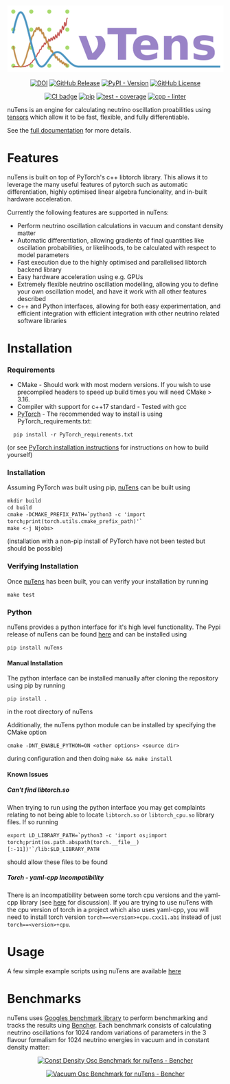 ![Logo](https://github.com/ewanwm/nuTens/raw/main/nuTens-logo.png)
<a name="nutens"></a>

<div align="center">

  <a href="">[![DOI](https://zenodo.org/badge/824239795.svg)](https://doi.org/10.5281/zenodo.15873397)</a>
  <a href="">[![GitHub Release](https://img.shields.io/github/v/release/ewanwm/nuTens?color=blue)](https://github.com/ewanwm/nuTens/releases)</a>
  <a href="">[![PyPI - Version](https://img.shields.io/pypi/v/nuTens?color=blue)](https://pypi.org/project/nuTens/)</a>
  <a href="">[![GitHub License](https://img.shields.io/github/license/ewanwm/nuTens?color=green)](https://github.com/ewanwm/nuTens/blob/main/LICENSE)</a>

  <a href="">[![CI badge](https://github.com/ewanwm/nuTens/actions/workflows/CI-cpp.yml/badge.svg)](https://github.com/ewanwm/nuTens/actions/workflows/CI-cpp.yml)</a>
  <a href="">[![pip](https://github.com/ewanwm/nuTens/actions/workflows/CI-Python.yaml/badge.svg)](https://github.com/ewanwm/nuTens/actions/workflows/CI-Python.yaml)</a>
  <a href="">[![test - coverage](https://codecov.io/github/ewanwm/nuTens/graph/badge.svg?token=PJ8C8CX37O)](https://codecov.io/github/ewanwm/nuTens)</a>
  <a href="">[![cpp - linter](https://github.com/ewanwm/nuTens/actions/workflows/Lint-cpp-main.yaml/badge.svg)](https://github.com/ewanwm/nuTens/actions/workflows/Lint-cpp-main.yaml)</a>

</div>

nuTens is an engine for calculating neutrino oscillation proabilities using [tensors](https://en.wikipedia.org/wiki/Tensor_(machine_learning)) which allow it to be fast, flexible, and fully differentiable. 

See the [full documentation](https://ewanwm.github.io/nuTens/) for more details.

# Features

nuTens is built on top of PyTorch's c++ libtorch library. This allows it to leverage the many useful features of pytorch such as automatic differentiation, highly optimised linear algebra funcionality, and in-built hardware acceleration.

Currently the following features are supported in nuTens:

- Perform neutrino oscillation calculations in vacuum and constant density matter
- Automatic differentiation, allowing gradients of final quantities like oscillation probabilities, or likelihoods, to be calculated with respect to model parameters
- Fast execution due to the highly optimised and parallelised libtorch backend library
- Easy hardware acceleration using e.g. GPUs
- Extremely flexible neutrino oscillation modelling, allowing you to define your own oscillation model, and have it work with all other features described
- c++ and Python interfaces, allowing for both easy experimentation, and efficient integration with efficient integration with other neutrino related software libraries

# Installation
### Requirements

- CMake - Should work with most modern versions. If you wish to use precompiled headers to speed up build times you will need CMake > 3.16.
- Compiler with support for c++17 standard - Tested with gcc
- [PyTorch](https://pytorch.org/) - The recommended way to install is using PyTorch_requirements.txt:
```
  pip install -r PyTorch_requirements.txt
```
(or see [PyTorch installation instructions](https://pytorch.org/get-started/locally/) for instructions on how to build yourself)

### Installation
Assuming PyTorch was built using pip, [nuTens](#nutens) can be built using
```
mkdir build
cd build
cmake -DCMAKE_PREFIX_PATH=`python3 -c 'import torch;print(torch.utils.cmake_prefix_path)'`
make <-j Njobs>
```

(installation with a non-pip install of PyTorch have not been tested but should be possible)

### Verifying Installation
Once [nuTens](#nutens) has been built, you can verify your installation by running
```
make test
```

### Python

nuTens provides a python interface for it's high level functionality. The Pypi release of nuTens can be found [here](https://pypi.org/project/nuTens/) and can be installed using 
```
pip install nuTens
```

#### Manual Installation 

The python interface can be installed manually after cloning the repository using pip by running
```
pip install .
```
in the root directory of nuTens

Additionally, the nuTens python module can be installed by specifying the CMake option
```
cmake -DNT_ENABLE_PYTHON=ON <other options> <source dir>
```
during configuration and then doing `make && make install`

#### Known Issues

##### Can't find libtorch.so

When trying to run using the python interface you may get complaints relating to not being able to locate `libtorch.so` or `libtorch_cpu.so` library files. If so running

```
export LD_LIBRARY_PATH=`python3 -c 'import os;import torch;print(os.path.abspath(torch.__file__)[:-11])'`/lib:$LD_LIBRARY_PATH
```

should allow these files to be found

##### Torch - yaml-cpp Incompatibility

There is an incompatibility between some torch cpu versions and the yaml-cpp library (see [here](https://github.com/pytorch/pytorch/issues/19353) for discussion).
If you are trying to use nuTens with the cpu version of torch in a project which also uses yaml-cpp, you will need to install torch version `torch==<version>+cpu.cxx11.abi` instead of just `torch==<version>+cpu`.


# Usage

A few simple example scripts using nuTens are available [here](https://github.com/ewanwm/nuTens/tree/main/examples)



# Benchmarks
nuTens uses [Googles benchmark library](https://github.com/google/benchmark) to perform benchmarking and tracks the results uing [Bencher](https://bencher.dev). Each benchmark consists of calculating neutrino oscillations for 1024 random variations of parameters in the 3 flavour formalism for 1024 neutrino energies in vacuum and in constant density matter:

<p align="center">  
<a
  href="https://bencher.dev/perf/nutens?lower_value=false&upper_value=false&lower_boundary=false&upper_boundary=false&x_axis=date_time&branches=9fb1fa7d-4e90-4889-a370-8488dea67849&testbeds=49818c12-6c02-42a2-bbbb-697a772d8991&benchmarks=700b0d80-ef19-4fac-bc84-45d558df1801&measures=fc8c0fd1-3b41-4ce7-826c-74843c2ea71c&start_time=1718212890927&tab=plots&plots_search=36aa4017-86a3-47ff-8c39-b77045d5268b&key=true&reports_per_page=4&branches_per_page=8&testbeds_per_page=8&benchmarks_per_page=8&plots_per_page=8&reports_page=1&branches_page=1&testbeds_page=1&benchmarks_page=1&plots_page=1">
  <img
    src="https://api.bencher.dev/v0/projects/nutens/perf/img?branches=9fb1fa7d-4e90-4889-a370-8488dea67849&testbeds=49818c12-6c02-42a2-bbbb-697a772d8991&benchmarks=700b0d80-ef19-4fac-bc84-45d558df1801&measures=fc8c0fd1-3b41-4ce7-826c-74843c2ea71c&start_time=1718212890927&title=Const+Density+Osc+Benchmark"
  title="Const Density Osc Benchmark" 
  alt="Const Density Osc Benchmark for nuTens - Bencher" /></a>
</p>

<p align="center">
<a 
  href="https://bencher.dev/perf/nutens?lower_value=false&upper_value=false&lower_boundary=false&upper_boundary=false&x_axis=date_time&branches=9fb1fa7d-4e90-4889-a370-8488dea67849&testbeds=49818c12-6c02-42a2-bbbb-697a772d8991&benchmarks=bd0cdb00-102a-422a-a672-7f297e65fd7e&measures=fc8c0fd1-3b41-4ce7-826c-74843c2ea71c&start_time=1718212962301&tab=plots&plots_search=097d254e-f328-4643-9e51-7b37436df615&key=true&reports_per_page=4&branches_per_page=8&testbeds_per_page=8&benchmarks_per_page=8&plots_per_page=8&reports_page=1&branches_page=1&testbeds_page=1&benchmarks_page=1&plots_page=1">
  <img
    src="https://api.bencher.dev/v0/projects/nutens/perf/img?branches=9fb1fa7d-4e90-4889-a370-8488dea67849&testbeds=49818c12-6c02-42a2-bbbb-697a772d8991&benchmarks=bd0cdb00-102a-422a-a672-7f297e65fd7e&measures=fc8c0fd1-3b41-4ce7-826c-74843c2ea71c&start_time=1718212962301&title=Vacuum+Osc+Benchmark" 
  title="Vacuum Osc Benchmark" 
  alt="Vacuum Osc Benchmark for nuTens - Bencher" 
/></a>

</p>
